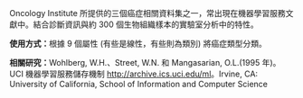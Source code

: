 Oncology Institute 所提供的三個癌症相關資料集之一，常出現在機器學習服務文獻中。結合診斷資訊與約 300 個生物組織樣本的實驗室分析中的特性。<p> </p><b>使用方式：</b>根據 9 個屬性 (有些是線性，有些則為類別) 將癌症類型分類。<p> </p><b>相關研究：</b>Wohlberg, W.H.、Street, W.N. 和 Mangasarian, O.L.(1995 年)。UCI 機器學習服務儲存機制 <a href="http://archive.ics.uci.edu/ml">http://archive.ics.uci.edu/ml</a>。Irvine, CA: University of California, School of Information and Computer Science

<!---HONumber=July15_HO2-->